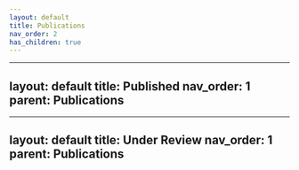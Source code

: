 ```yaml
---
layout: default
title: Publications
nav_order: 2
has_children: true
---
```


---
layout: default
title: Published
nav_order: 1
parent: Publications
---

---
layout: default
title: Under Review
nav_order: 1
parent: Publications
---
